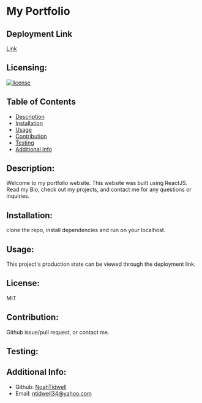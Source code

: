 # My Portfolio

## Deployment Link
[Link](http://noahtidwell.github.io/my-react-portfolio/)

## Licensing:
[![license](https://img.shields.io/badge/license-MIT-blue)](https://shields.io)

## Table of Contents 
- [Description](#description)
- [Installation](#installation)
- [Usage](#usage)
- [Contribution](#contribution)
- [Testing](#testing)
- [Additional Info](#additional-info)

## Description:
Welcome to my portfolio website. This website was built using ReactJS. Read my Bio, check out my projects, and contact me for any questions or inquiries. 

## Installation:
clone the repo, install dependencies and run on your localhost.

## Usage:
This project's production state can be viewed through the deployment link.

## License:
MIT

## Contribution:
Github issue/pull request, or contact me.

## Testing:


## Additional Info:
- Github: [NoahTidwell](https://github.com/NoahTidwell)
- Email: ntidwell34@yahoo.com
